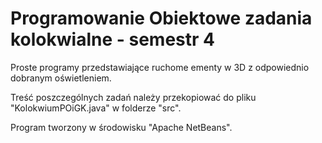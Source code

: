 # Programowanie Obiektowe zadania kolokwialne - semestr 4 

Proste programy przedstawiające ruchome ementy w 3D z odpowiednio dobranym oświetleniem.

Treść poszczególnych zadań należy przekopiować do pliku "KolokwiumPOiGK.java" w folderze "src".

Program tworzony w środowisku "Apache NetBeans".
